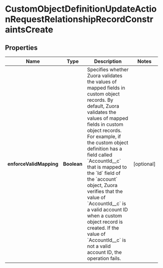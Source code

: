 

# CustomObjectDefinitionUpdateActionRequestRelationshipRecordConstraintsCreate


## Properties

| Name | Type | Description | Notes |
|------------ | ------------- | ------------- | -------------|
|**enforceValidMapping** | **Boolean** | Specifies whether Zuora validates the values of mapped fields in custom object records.  By default, Zuora validates the values of mapped fields in custom object records. For example, if the custom object definition has a field called &#x60;AccountId__c&#x60; that is mapped to the &#x60;Id&#x60; field of the &#x60;account&#x60; object, Zuora verifies that the value of &#x60;AccountId__c&#x60; is a valid account ID when a custom object record is created. If the value of &#x60;AccountId__c&#x60; is not a valid account ID, the operation fails.  |  [optional] |



